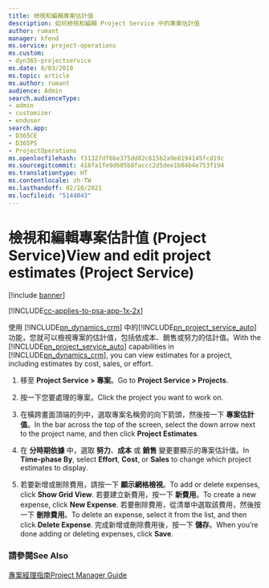 ```yaml
---
title: 檢視和編輯專案估計值
description: 如何檢視和編輯 Project Service 中的專案估計值
author: rumant
manager: kfend
ms.service: project-operations
ms.custom:
- dyn365-projectservice
ms.date: 8/03/2018
ms.topic: article
ms.author: rumant
audience: Admin
search.audienceType:
- admin
- customizer
- enduser
search.app:
- D365CE
- D365PS
- ProjectOperations
ms.openlocfilehash: f31327df6be375dd82c615b2a9e8194145fcd19c
ms.sourcegitcommit: 418fa1fe9d605b8faccc2d5dee1b04b4e753f194
ms.translationtype: HT
ms.contentlocale: zh-TW
ms.lasthandoff: 02/10/2021
ms.locfileid: "5144043"
---
```

# <a name="view-and-edit-project-estimates-project-service"></a><span data-ttu-id="63cd7-103">檢視和編輯專案估計值 (Project Service)</span><span class="sxs-lookup"><span data-stu-id="63cd7-103">View and edit project estimates (Project Service)</span></span>

[!include [banner](../includes/psa-now-project-operations.md)]

[!INCLUDE[cc-applies-to-psa-app-1x-2x](../includes/cc-applies-to-psa-app-1x-2x.md)]

<span data-ttu-id="63cd7-104">使用 [!INCLUDE[pn_dynamics_crm](../includes/pn-dynamics-crm.md)] 中的[!INCLUDE[pn_project_service_auto](../includes/pn-project-service-auto.md)]功能，您就可以檢視專案的估計值，包括依成本、銷售或努力的估計值。</span><span class="sxs-lookup"><span data-stu-id="63cd7-104">With the [!INCLUDE[pn_project_service_auto](../includes/pn-project-service-auto.md)] capabilities in [!INCLUDE[pn_dynamics_crm](../includes/pn-dynamics-crm.md)], you can view estimates for a project, including estimates by cost, sales, or effort.</span></span>  
  
1.  <span data-ttu-id="63cd7-105">移至 **Project Service > 專案**。</span><span class="sxs-lookup"><span data-stu-id="63cd7-105">Go to **Project Service > Projects**.</span></span>  
  
2.  <span data-ttu-id="63cd7-106">按一下您要處理的專案。</span><span class="sxs-lookup"><span data-stu-id="63cd7-106">Click the project you want to work on.</span></span>  
  
3.  <span data-ttu-id="63cd7-107">在橫跨畫面頂端的列中，選取專案名稱旁的向下箭頭，然後按一下 **專案估計值**。</span><span class="sxs-lookup"><span data-stu-id="63cd7-107">In the bar across the top of the screen, select the down arrow next to the project name, and then click **Project Estimates**.</span></span>  
  
4.  <span data-ttu-id="63cd7-108">在 **分時期依據** 中，選取 **努力**、**成本** 或 **銷售** 變更要顯示的專案估計值。</span><span class="sxs-lookup"><span data-stu-id="63cd7-108">In **Time-phase By**, select **Effort**, **Cost**, or **Sales** to change which project estimates to display.</span></span>  
  
5.  <span data-ttu-id="63cd7-109">若要新增或刪除費用，請按一下 **顯示網格檢視**。</span><span class="sxs-lookup"><span data-stu-id="63cd7-109">To add or delete expenses, click **Show Grid View**.</span></span> <span data-ttu-id="63cd7-110">若要建立新費用，按一下 **新費用**。</span><span class="sxs-lookup"><span data-stu-id="63cd7-110">To create a new expense, click **New Expense**.</span></span> <span data-ttu-id="63cd7-111">若要刪除費用，從清單中選取該費用，然後按一下 **刪除費用**。</span><span class="sxs-lookup"><span data-stu-id="63cd7-111">To delete an expense, select it from the list, and then click **Delete Expense**.</span></span> <span data-ttu-id="63cd7-112">完成新增或刪除費用後，按一下 **儲存**。</span><span class="sxs-lookup"><span data-stu-id="63cd7-112">When you’re done adding or deleting expenses, click **Save**.</span></span>  
  
### <a name="see-also"></a><span data-ttu-id="63cd7-113">請參閱</span><span class="sxs-lookup"><span data-stu-id="63cd7-113">See Also</span></span>  
 [<span data-ttu-id="63cd7-114">專案經理指南</span><span class="sxs-lookup"><span data-stu-id="63cd7-114">Project Manager Guide</span></span>](../psa/project-manager-guide.md)

